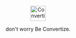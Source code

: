 <p align="center">
  <p align="center">
    <a href="https://www.convertize.com.br/?utm_source=github&utm_medium=logo" target="_blank">
      <img src="https://www.convertize.com.br/s/img/logo-inverse.png" alt="Convertize" height="42">
    </a>
  </p>
  <p align="center">
    don't worry Be Convertize.
  </p>
</p>
